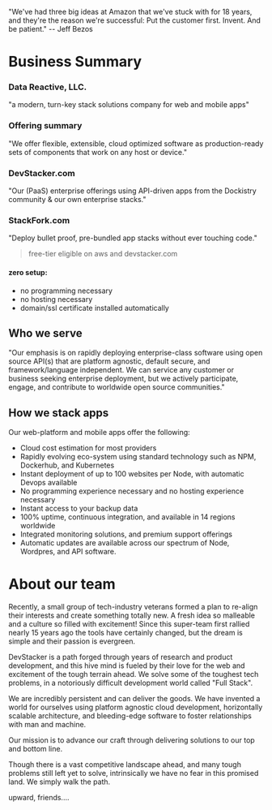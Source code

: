 "We've had three big ideas at Amazon that we've stuck with for 18 years, and they're the reason we're successful: Put the customer first. Invent. And be patient."  -- Jeff Bezos


# Business Summary

### Data Reactive, LLC.
"a modern, turn-key stack solutions company for web and mobile apps"

### Offering summary
"We offer flexible, extensible, cloud optimized software as production-ready sets of components that work on any host or device."

### DevStacker.com
"Our (PaaS) enterprise offerings using API-driven apps from the Dockistry community & our own enterprise stacks."

### StackFork.com
"Deploy bullet proof, pre-bundled app stacks without ever touching code."

> free-tier eligible on aws and devstacker.com

#### zero setup:
   - no programming necessary
   - no hosting necessary
   - domain/ssl certificate installed automatically

## Who we serve
"Our emphasis is on rapidly deploying enterprise-class software using open source API(s) that are platform agnostic, default secure, and framework/language independent.  We can service any customer or business seeking enterprise deployment, but we actively participate, engage, and contribute to worldwide open source communities."

## How we stack apps
Our web-platform and mobile apps offer the following:

* Cloud cost estimation for most providers
* Rapidly evolving eco-system using standard technology such as NPM, Dockerhub, and Kubernetes
* Instant deployment of up to 100 websites per Node, with automatic Devops available
* No programming experience necessary and no hosting experience necessary
* Instant access to your backup data
* 100% uptime, continuous integration, and available in 14 regions worldwide
* Integrated monitoring solutions, and premium support offerings
* Automatic updates are available across our spectrum of Node, Wordpres, and API software.


# About our team

   Recently, a small group of tech-industry veterans formed a plan to re-align their interests and create something totally new.  A fresh idea so malleable and a culture so filled with excitement!   Since this super-team first rallied nearly 15 years ago the tools have certainly changed, but the dream is simple and their passion is evergreen.
 
   DevStacker is a path forged through years of research and product development, and this hive mind is fueled by their love for the web and excitement of the tough terrain ahead.  We solve some of the toughest tech problems, in a notoriously difficult development world called "Full Stack".

   We are incredibly persistent and can deliver the goods.   We have invented a world for ourselves using platform agnostic cloud development, horizontally scalable architecture, and bleeding-edge software to foster relationships with man and machine.

Our mission is to advance our craft through delivering solutions to our top and bottom line.
 
   Though there is a vast competitive landscape ahead, and many tough problems still left yet to solve, intrinsically we have no fear in this promised land.   We simply walk the path.

upward, friends....  




